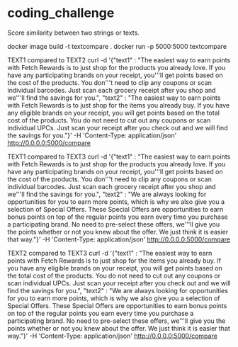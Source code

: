 # coding_challenge
Score similarity between two strings or texts.

docker image build -t textcompare .
docker run -p 5000:5000 textcompare

TEXT1 compared to TEXT2
curl -d '{"text1" : "The easiest way to earn points with Fetch Rewards is to just shop for the products you already love. If you have any participating brands on your receipt, you'\''ll get points based on the cost of the products. You don'\''t need to clip any coupons or scan individual barcodes. Just scan each grocery receipt after you shop and we'\''ll find the savings for you.", "text2" : "The easiest way to earn points with Fetch Rewards is to just shop for the items you already buy. If you have any eligible brands on your receipt, you will get points based on the total cost of the products. You do not need to cut out any coupons or scan individual UPCs. Just scan your receipt after you check out and we will find the savings for you."}' -H 'Content-Type: application/json' http://0.0.0.0:5000/compare

TEXT1 compared to TEXT3
curl -d '{"text1" : "The easiest way to earn points with Fetch Rewards is to just shop for the products you already love. If you have any participating brands on your receipt, you'\''ll get points based on the cost of the products. You don'\''t need to clip any coupons or scan individual barcodes. Just scan each grocery receipt after you shop and we'\''ll find the savings for you.", "text2" : "We are always looking for opportunities for you to earn more points, which is why we also give you a selection of Special Offers. These Special Offers are opportunities to earn bonus points on top of the regular points you earn every time you purchase a participating brand. No need to pre-select these offers, we'\''ll give you the points whether or not you knew about the offer. We just think it is easier that way."}' -H 'Content-Type: application/json' http://0.0.0.0:5000/compare

TEXT2 compared to TEXT3
curl -d '{"text1" : "The easiest way to earn points with Fetch Rewards is to just shop for the items you already buy. If you have any eligible brands on your receipt, you will get points based on the total cost of the products. You do not need to cut out any coupons or scan individual UPCs. Just scan your receipt after you check out and we will find the savings for you.", "text2" : "We are always looking for opportunities for you to earn more points, which is why we also give you a selection of Special Offers. These Special Offers are opportunities to earn bonus points on top of the regular points you earn every time you purchase a participating brand. No need to pre-select these offers, we'\''ll give you the points whether or not you knew about the offer. We just think it is easier that way."}' -H 'Content-Type: application/json' http://0.0.0.0:5000/compare







